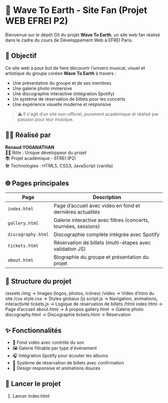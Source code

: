 # 🌊 Wave To Earth - Site Fan (Projet WEB EFREI P2)

Bienvenue sur le dépôt Git du projet **Wave To Earth**, un site web fan réalisé dans le cadre du cours de Développement Web à EFREI Paris.

## 🎯 Objectif

Ce site web a pour but de faire découvrir l’univers musical, visuel et artistique du groupe coréen **Wave To Earth** à travers :

- Une présentation du groupe et de ses membres
- Une galerie photo immersive
- Une discographie interactive (intégration Spotify)
- Un système de réservation de billets pour les concerts
- Une expérience visuelle moderne et responsive

> ⚠️ Il s'agit d’un site non-officiel, purement académique et réalisé par passion pour leur musique.

## 👨‍💻 Réalisé par

**Renaud YOGANATHAN**  
👨‍💻 Rôle : Unique développeur du projet  
📚 Projet académique - EFREI (P2)  
🛠 Technologies : HTML5, CSS3, JavaScript (vanilla)

## 🌐 Pages principales

| Page | Description |
|------|-------------|
| `index.html` | Page d’accueil avec vidéo en fond et dernières actualités |
| `gallery.html` | Galerie interactive avec filtres (concerts, tournées, sessions) |
| `discography.html` | Discographie complète intégrée avec Spotify |
| `tickets.html` | Réservation de billets (multi-étapes avec validation JS) |
| `about.html` | Biographie du groupe et présentation du projet |

## 📂 Structure du projet

/assets
/img → Images (logos, photos, icônes)
/video → Vidéo d’intro du site
/css
style.css → Styles globaux
/js
script.js → Navigation, animations, interactivité
tickets.js → Logique de réservation de billets
/html
index.html → Page d’accueil
about.html → À propos
gallery.html → Galerie photo
discography.html → Discographie
tickets.html → Réservation


## ✨ Fonctionnalités

- 🎥 Fond vidéo avec contrôle du son
- 🖼 Galerie filtrable par type d'événement
- 🎧 Intégration Spotify pour écouter les albums
- 🛒 Système de réservation de billets avec confirmation
- 📱 Design responsive et animations douces

## 🚀 Lancer le projet

1. Lancer index.html


